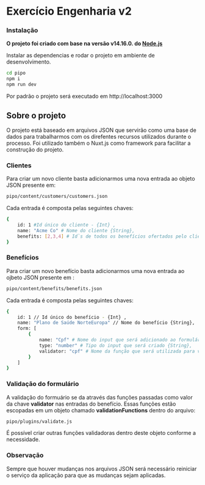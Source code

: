 # Exercício Engenharia v2

### Instalação

**O projeto foi criado com base na versão v14.16.0. do [Node.js](https://nodejs.org/)**

Instalar as dependencias e rodar o projeto em ambiente de desenvolvimento.

```sh
cd pipo
npm i
npm run dev
```

Por padrão o projeto será executado em http://localhost:3000

## Sobre o projeto

O projeto está baseado em arquivos JSON que servirão como uma base de dados para trabalharmos com os direfentes recursos utilizados durante o processo. Foi utilizado também o Nuxt.js como framework para facilitar a construção do projeto.

### Clientes

Para criar um novo cliente basta adicionarmos uma nova entrada ao objeto JSON presente em:

```sh
pipo/content/customers/customers.json
```

Cada entrada é composta pelas seguintes chaves:

```sh
{
    id: 1 #Id único do cliente - {Int} ,
    name: "Acme Co" # Nome do cliente {String},
    benefits: [2,3,4] # Id`s de todos os benefícios ofertados pelo cliente {Array}
}
```

### Benefícios

Para criar um novo benefício basta adicionarmos uma nova entrada ao ojbeto JSON presente em :

```sh
pipo/content/benefits/benefits.json
```

Cada entrada é composta pelas seguintes chaves:

```sh
{
    id: 1 // Id único do benefício - {Int} ,
    name: "Plano de Saúde NorteEuropa" // Nome do benefício {String},
    form: [
        {
            name: "Cpf" # Nome do input que será adicionado ao formulário do benefício {String},
            type: "number" # Tipo do input que será criado {String},
            validator: "cpf" # Nome da função que será utilizada para validação deste mesmo campo {String}
        }
    ]
}
```

### Validação do formulário

A validação do formuário se da através das funções passadas como valor da chave **validator** nas entradas do benefício. Essas funções estão escopadas em um objeto chamado **validationFunctions** dentro do arquivo:

```sh
pipo/plugins/validate.js
```

É possível criar outras funções validadoras dentro deste objeto conforme a necessidade.

### Observação

Sempre que houver mudanças nos arquivos JSON será necessário reiniciar o serviço da aplicação para que as mudanças sejam aplicadas.

&nbsp;
&nbsp;
&nbsp;
